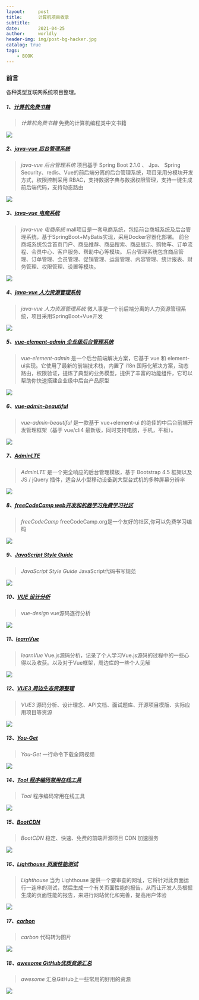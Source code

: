```yaml
---
layout:     post
title:      计算机项目收录
subtitle:   
date:       2021-04-25
author:     worldly
header-img: img/post-bg-hacker.jpg
catalog: true
tags:
    - BOOK
---
```


### 前言
各种类型互联网系统项目整理。

##### 1、[计算机免费书籍](https://github.com/justjavac/free-programming-books-zh_CN)
> *计算机免费书籍* 免费的计算机编程类中文书籍

![](https://rayzone.1hello.com/res/a62a7f375a46d0f9246cd9ae25b08cae.png)

##### 2、[java-vue 后台管理系统](https://github.com/elunez/eladmin)
> *java-vue 后台管理系统* 项目基于 Spring Boot 2.1.0 、 Jpa、 Spring Security、redis、Vue的前后端分离的后台管理系统，项目采用分模块开发方式，权限控制采用 RBAC，支持数据字典与数据权限管理，支持一键生成前后端代码，支持动态路由

![](https://rayzone.1hello.com/res/54e2326e6c5987f48382e1b1fdcfeb73.png)

##### 3、[java-vue 电商系统](https://github.com/macrozheng/mall)
> *java-vue 电商系统* mall项目是一套电商系统，包括前台商城系统及后台管理系统，基于SpringBoot+MyBatis实现，采用Docker容器化部署。 前台商城系统包含首页门户、商品推荐、商品搜索、商品展示、购物车、订单流程、会员中心、客户服务、帮助中心等模块。 后台管理系统包含商品管理、订单管理、会员管理、促销管理、运营管理、内容管理、统计报表、财务管理、权限管理、设置等模块。

![](https://rayzone.1hello.com/res/671934597338f47ad78b133382e56e1a.png)

##### 4、[java-vue 人力资源管理系统](https://github.com/elunez/eladmin)
> *java-vue 人力资源管理系统* 微人事是一个前后端分离的人力资源管理系统，项目采用SpringBoot+Vue开发

![](https://rayzone.1hello.com/res/4709e167cb21800cd2b83bb124b393f0.png)

##### 5、[vue-element-admin 企业级后台管理系统](https://github.com/PanJiaChen/vue-element-admin)
> *vue-element-admin* 是一个后台前端解决方案，它基于 vue 和 element-ui实现。它使用了最新的前端技术栈，内置了 i18n 国际化解决方案，动态路由，权限验证，提炼了典型的业务模型，提供了丰富的功能组件，它可以帮助你快速搭建企业级中后台产品原型

![](https://rayzone.1hello.com/res/6ef43b268dbcc89a2acc5da50d8f7c94.png)

##### 6、[vue-admin-beautiful](https://github.com/chuzhixin/vue-admin-beautiful)
> *vue-admin-beautiful* 是一款基于 vue+element-ui 的绝佳的中后台前端开发管理框架（基于 vue/cli4 最新版，同时支持电脑，手机，平板）。

![](https://rayzone.1hello.com/res/c772c0385d36ffb34b880dde46d3772e.png)

##### 7、[AdminLTE](https://github.com/ColorlibHQ/AdminLTE)
> *AdminLTE* 是一个完全响应的后台管理模板，基于 Bootstrap 4.5 框架以及 JS / jQuery 插件，适合从小型移动设备到大型台式机的多种屏幕分辨率

![](https://rayzone.1hello.com/res/92a2bd0d4b25deaf74ed4adc75373b5c.png)

##### 8、[freeCodeCamp web开发和机器学习免费学习社区](https://github.com/freeCodeCamp/freeCodeCamp)
> *freeCodeCamp* freeCodeCamp.org是一个友好的社区,你可以免费学习编码

![](https://rayzone.1hello.com/res/edac6c9aa30fbc55f87fdbea2c1cf5f2.png)

##### 9、[JavaScript Style Guide](https://github.com/sindresorhus/awesome)
> *JavaScript Style Guide* JavaScript代码书写规范

![](https://rayzone.1hello.com/res/4709e167cb21800cd2b83bb124b393f0.png)

##### 10、[VUE 设计分析](http://hcysun.me/vue-design/zh/)
> *vue-design* vue源码逐行分析

![](https://rayzone.1hello.com/res/f865e9353b380b7aa7e62da49ddf5050.png)

##### 11、[learnVue](https://github.com/answershuto/learnVue)
> *learnVue* Vue.js源码分析，记录了个人学习Vue.js源码的过程中的一些心得以及收获。以及对于Vue框架，周边库的一些个人见解

![](https://rayzone.1hello.com/res/81e4fc7b7bf4889bf1192b9d0fa6ed7b.png)

##### 12、[VUE3 周边生态资源整理](https://vue3js.cn/)
> *VUE3* 源码分析、设计理念、API文档、面试题库、开源项目模版、实际应用项目等资源

![](https://rayzone.1hello.com/res/e3d0399ebe7021c57b3469c9236c31c9.png)

##### 13、[You-Get](https://github.com/soimort/you-get)
> *You-Get* 一行命令下载全网视频

![](https://rayzone.1hello.com/res/0069e6624e90bd00b3b531745e99f756.png)

##### 14、[Tool 程序编码常用在线工具](https://tool.lu/)
> *Tool* 程序编码常用在线工具

![](https://rayzone.1hello.com/res/a4ddcb7c3e742ea6190944924a31767b.png)

##### 15、[BootCDN](https://www.bootcdn.cn/)
> *BootCDN* 稳定、快速、免费的前端开源项目 CDN 加速服务

![](https://rayzone.1hello.com/res/9ccee0a83cc19f5da59e024326fd04b5.png)

##### 16、[Lighthouse 页面性能测试](https://github.com/GoogleChrome/lighthouse)
> *Lighthouse* 当为 Lighthouse 提供一个要审查的网址，它将针对此页面运行一连串的测试，然后生成一个有关页面性能的报告，从而让开发人员根据生成的页面性能的报告，来进行网站优化和完善，提高用户体验

![](https://rayzone.1hello.com/res/70edd4d3d4ce7aa7b89547032f4bdf7e.png)

##### 17、[carbon](https://carbon.now.sh/)
> *carbon* 代码转为图片

![](https://rayzone.1hello.com/res/bf8a9f3d61c2006715be3a1e2b8b1520.png)

##### 18、[awesome GitHub优质资源汇总](https://github.com/sindresorhus/awesome)
> *awesome* 汇总GitHub上一些常用的好用的资源

![](https://rayzone.1hello.com/res/f3d67f044b6137a9002085b9d03f7bae.png)
